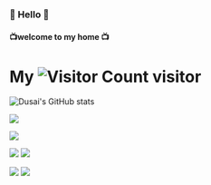 ###     👋 Hello 👋 
####    📺welcome to my home 📺

# My ![Visitor Count](https://profile-counter.glitch.me/HwzLoveDz/count.svg) visitor

![Dusai's GitHub stats](https://github-readme-stats.vercel.app/api?username=stacklens)

![](https://github-readme-stats.vercel.app/api/top-langs/?username=lidonglei1&layout=compact&langs_count=6)

![](http://github-profile-summary-cards.vercel.app/api/cards/profile-details?username=botamochi6277&theme=solarized_dark)

![](http://github-profile-summary-cards.vercel.app/api/cards/repos-per-language?username=botamochi6277&theme=solarized_dark) ![](http://github-profile-summary-cards.vercel.app/api/cards/most-commit-language?username=botamochi6277&theme=solarized_dark)

![](http://github-profile-summary-cards.vercel.app/api/cards/stats?username=botamochi6277&theme=solarized_dark) ![](http://github-profile-summary-cards.vercel.app/api/cards/productive-time?username=botamochi6277&theme=solarized_dark&utcOffset=8)
